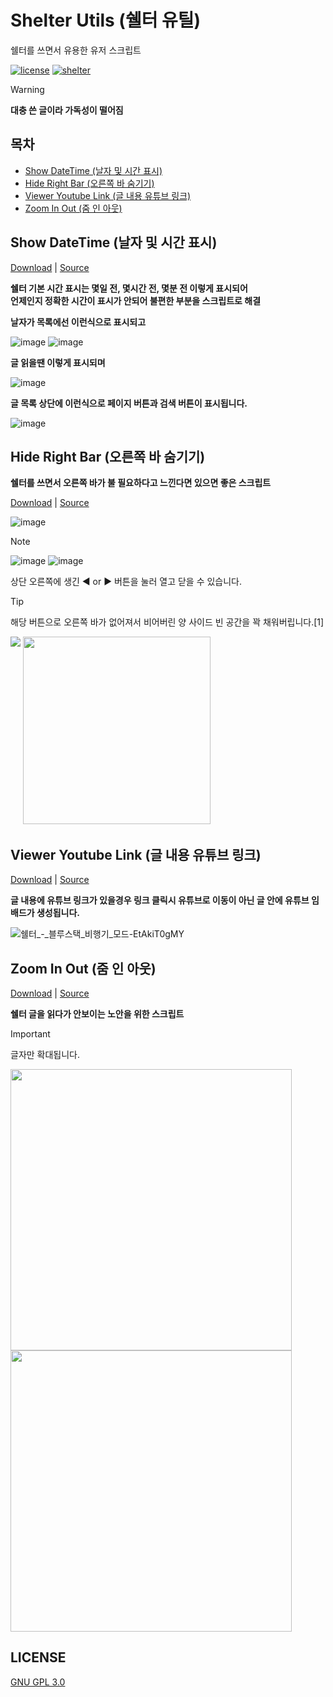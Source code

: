 # Shelter Utils (쉘터 유틸)
쉘터를 쓰면서 유용한 유저 스크립트

[![license](https://img.shields.io/badge/license-GNU%20GPL%203.0-green)](LICENSE)
[![shelter](https://img.shields.io/badge/site-shelter.io-blue)](https://shelter.id/)

> [!Warning]
> **대충 쓴 글이라 가독성이 떨어짐**

## 목차
- [Show DateTime (날자 및 시간 표시)](#show-datetime-날자-및-시간-표시)
- [Hide Right Bar (오른쪽 바 숨기기)](#hide-right-bar-오른쪽-바-숨기기)
- [Viewer Youtube Link (글 내용 유튜브 링크)](#viewer-youtube-link-글-내용-유튜브-링크)
- [Zoom In Out (줌 인 아웃)](#zoom-in-out-줌-인-아웃)

## Show DateTime (날자 및 시간 표시)
[Download][show-datetime-download] | [Source][show-datetime-source]

**쉘터 기본 시간 표시는 몇일 전, 몇시간 전, 몇분 전 이렇게 표시되어<br>
언제인지 정확한 시간이 표시가 안되어 불편한 부분을 스크립트로 해결**

**날자가 목록에선 이런식으로 표시되고**

![image](https://github.com/user-attachments/assets/9f144ff3-9494-4773-a2d2-8018baa6dd6e)
![image](https://github.com/user-attachments/assets/9698866b-0174-4533-b09d-95d66bd90e3b)

**글 읽을땐 이렇게 표시되며**

![image](https://github.com/user-attachments/assets/20f650fe-f86b-45cd-8b87-652ed0b4aa05)

**글 목록 상단에 이런식으로 페이지 버튼과 검색 버튼이 표시됩니다.**

![image](https://github.com/user-attachments/assets/9d7481ba-5db5-40e6-aa4f-140e0d7ece7e)
<br>

## Hide Right Bar (오른쪽 바 숨기기)

**쉘터를 쓰면서 오른쪽 바가 불 필요하다고 느낀다면 있으면 좋은 스크립트**

[Download][hide-right-bar-download] | [Source][hide-right-bar-source]

![image](https://github.com/user-attachments/assets/3160d912-15c7-49e1-95e5-e82515f066d7)

> [!Note]
> ![image](https://github.com/user-attachments/assets/2ee0e5b7-ed78-4e49-930a-7d5701d54c62)
> ![image](https://github.com/user-attachments/assets/3b8852b9-c466-4c6d-886c-2d201ab7d8c7)
> 
> 상단 오른쪽에 생긴 ◀ or ▶ 버튼을 눌러 열고 닫을 수 있습니다.

> [!Tip]
> 해당 버튼으로 오른쪽 바가 없어져서 비어버린 양 사이드 빈 공간을 꽉 채워버립니다.[1]
> <p align="left">
>   <img align="top" src="https://github.com/user-attachments/assets/a114cc73-4b54-4043-82c2-ae9b35b9a4f1">
>   <img width="300" src="https://github.com/user-attachments/assets/0b6eaba7-520b-4767-a08a-a78dbe75f396">
> </p>

## Viewer Youtube Link (글 내용 유튜브 링크)
[Download][viewer-youtube-link-download] | [Source][viewer-youtube-link-source]

**글 내용에 유튜브 링크가 있을경우 링크 클릭시 유튜브로 이동이 아닌 글 안에 유튜브 임배드가 생성됩니다.**

![쉘터_-_블루스택_비행기_모드-EtAkiT0gMY](https://github.com/user-attachments/assets/dc91acc4-86ee-4e87-a7e5-126245e19b3c)

## Zoom In Out (줌 인 아웃)
[Download][zoom-in-out-download] | [Source][zoom-in-out-source]

**쉘터 글을 읽다가 안보이는 노안을 위한 스크립트**

> [!Important]
> 글자만 확대됩니다.

<p align="left">
  <img width="450" src="https://github.com/user-attachments/assets/7d62f80c-d9cc-4a8a-913e-555ea9cedc47">
  <img width="450" align="top" src="https://github.com/user-attachments/assets/f32f1211-6dc0-4c67-827a-84f1042a2be2">
</p>

## LICENSE
[GNU GPL 3.0](LICENSE)

[show-datetime-download]: https://github.com/MaGyul/shelter-utils/raw/main/shelter-show-datetime.user.js
[show-datetime-source]: shelter-show-datetime.user.js
[hide-right-bar-download]: https://github.com/MaGyul/shelter-utils/raw/main/shelter-hide-right-bar.user.js
[hide-right-bar-source]: shelter-hide-right-bar.user.js
[viewer-youtube-link-download]: https://github.com/MaGyul/shelter-utils/raw/main/shelter-viewer-youtube-link.user.js
[viewer-youtube-link-source]: shelter-viewer-youtube-link.user.js
[zoom-in-out-download]: https://github.com/MaGyul/shelter-utils/raw/main/shelter-zoom-in-out.user.js
[zoom-in-out-source]: shelter-zoom-in-out.user.js

